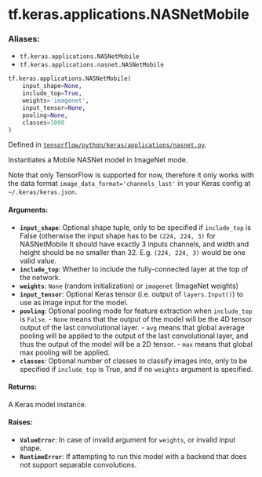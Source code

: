 <div itemscope itemtype="http://developers.google.com/ReferenceObject">
<meta itemprop="name" content="tf.keras.applications.NASNetMobile" />
</div>

# tf.keras.applications.NASNetMobile

### Aliases:

* `tf.keras.applications.NASNetMobile`
* `tf.keras.applications.nasnet.NASNetMobile`

``` python
tf.keras.applications.NASNetMobile(
    input_shape=None,
    include_top=True,
    weights='imagenet',
    input_tensor=None,
    pooling=None,
    classes=1000
)
```



Defined in [`tensorflow/python/keras/applications/nasnet.py`](https://www.tensorflow.org/code/tensorflow/python/keras/applications/nasnet.py).

Instantiates a Mobile NASNet model in ImageNet mode.

Note that only TensorFlow is supported for now,
therefore it only works with the data format
`image_data_format='channels_last'` in your Keras config
at `~/.keras/keras.json`.

#### Arguments:

* <b>`input_shape`</b>: Optional shape tuple, only to be specified
        if `include_top` is False (otherwise the input shape
        has to be `(224, 224, 3)` for NASNetMobile
        It should have exactly 3 inputs channels,
        and width and height should be no smaller than 32.
        E.g. `(224, 224, 3)` would be one valid value.
* <b>`include_top`</b>: Whether to include the fully-connected
        layer at the top of the network.
* <b>`weights`</b>: `None` (random initialization) or
        `imagenet` (ImageNet weights)
* <b>`input_tensor`</b>: Optional Keras tensor (i.e. output of
        `layers.Input()`)
        to use as image input for the model.
* <b>`pooling`</b>: Optional pooling mode for feature extraction
        when `include_top` is `False`.
        - `None` means that the output of the model
            will be the 4D tensor output of the
            last convolutional layer.
        - `avg` means that global average pooling
            will be applied to the output of the
            last convolutional layer, and thus
            the output of the model will be a
            2D tensor.
        - `max` means that global max pooling will
            be applied.
* <b>`classes`</b>: Optional number of classes to classify images
        into, only to be specified if `include_top` is True, and
        if no `weights` argument is specified.


#### Returns:

A Keras model instance.


#### Raises:

* <b>`ValueError`</b>: In case of invalid argument for `weights`,
        or invalid input shape.
* <b>`RuntimeError`</b>: If attempting to run this model with a
        backend that does not support separable convolutions.